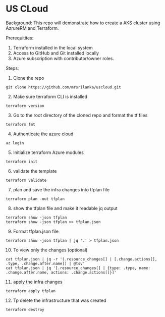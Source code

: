 # US CLoud

Background:
This repo will demonstrate how to create a AKS cluster using AzrureRM and Terraform.

Prerequitites:
1. Terraform installed in the local system
2. Access to GitHub and Git installed locally
3. Azure subscription with contributor/owner roles.

Steps:
1. Clone the repo

```
git clone https://github.com/mrsrilanka/uscloud.git
```

2. Make sure terraform CLI is installed
```
terraform version 
```
3. Go to the root directory of the cloned repo and format the tf files
```
terraform fmt
```
4. Authenticate the azure cloud
```
az login
```
5.  Initialize terraform Azure modules
```
terraform init
```
6. validate the template
```
terraform validate
```
7.  plan and save the infra changes into tfplan file
```
terraform plan -out tfplan
```
8. show the tfplan file and make it readable jq output
```
terraform show -json tfplan
terraform show -json tfplan >> tfplan.json
```
9. Format tfplan.json file
```
terraform show -json tfplan | jq '.' > tfplan.json
```
10. To view only the changes (optional)
```
cat tfplan.json | jq -r '(.resource_changes[] | [.change.actions[], .type, .change.after.name]) | @tsv'
cat tfplan.json | jq '[.resource_changes[] | {type: .type, name: .change.after.name, actions: .change.actions[]}]' 
```
11. apply the infra changes
```
terraform apply tfplan
```
12. Tp delete the infrastructure that was created
```
terraform destroy
```
